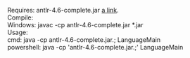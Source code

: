 Requires: antlr-4.6-complete.jar [a link](http://www.antlr.org/download.html).  
Compile:   
	Windows: javac -cp antlr-4.6-complete.jar *.jar  
Usage:  
	cmd: java -cp antlr-4.6-complete.jar.; LanguageMain  
	powershell: java -cp 'antlr-4.6-complete.jar.;' LanguageMain  